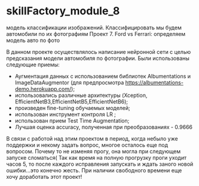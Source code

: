 # skillFactory_module_8
модель классификации изображений. Классифицировать мы будем автомобили по их фотографиям
Проект 7. Ford vs Ferrari: определяем модель авто по фото

В данном проекте осуществлялось написание нейронной сети с целью предсказания модели автомобиля по фотографии. Были использованы следующие приемы:

* Аугментация данных с использованием библиотек Albumentations и ImageDataAugmentor (для предпросмотра https://albumentations-demo.herokuapp.com/);
* использовались различные архитектуры (Xception, EfficientNetB3,EfficientNetB5,EfficientNetB6);
* произведен fine-tuning обучаемых моделей;
* использован инструмент контроля LR ;
* использован прием Test Time Augmentation;
* Лучшая оценка accuracy, полученная при преобразованиях - 0.9666

В связи с работой над этим проектом в период, когда небыло уже поддержки и некому задать вопрос, многое осталось еще под вопросом.
Почему то не изменяя прогу, она могла при следующем запуске сломаться(
Так как время на полную прогрузку проги уходит часов 5, то после каждого исправления запускать и ждать заного новой ошибки...это конечно жесть.
При наличии свободного времени еще хочу доработать этот проект!
